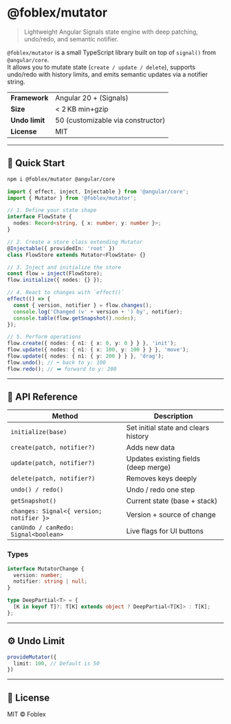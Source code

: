 # @foblex/mutator

> Lightweight Angular Signals state engine with deep patching, undo/redo, and semantic notifier.

`@foblex/mutator` is a small TypeScript library built on top of `signal()` from `@angular/core`.  
It allows you to mutate state (`create / update / delete`), supports undo/redo with history limits, and emits semantic updates via a notifier string.

|                     |                                   |
|---------------------|-----------------------------------|
| **Framework**       | Angular 20 + (Signals)            |
| **Size**            | < 2 KB min+gzip                   |
| **Undo limit**      | 50 (customizable via constructor) |
| **License**         | MIT                               |

---

## 🚀 Quick Start

```bash
npm i @foblex/mutator @angular/core
```

```ts
import { effect, inject, Injectable } from '@angular/core';
import { Mutator } from '@foblex/mutator';

// 1. Define your state shape
interface FlowState {
  nodes: Record<string, { x: number; y: number }>;
}

// 2. Create a store class extending Mutator
@Injectable({ providedIn: 'root' })
class FlowStore extends Mutator<FlowState> {}

// 3. Inject and initialize the store
const flow = inject(FlowStore);
flow.initialize({ nodes: {} });

// 4. React to changes with `effect()`
effect(() => {
  const { version, notifier } = flow.changes();
  console.log('Changed (v' + version + ') by', notifier);
  console.table(flow.getSnapshot().nodes);
});

// 5. Perform operations
flow.create({ nodes: { n1: { x: 0, y: 0 } } }, 'init');
flow.update({ nodes: { n1: { x: 100, y: 100 } } }, 'move');
flow.update({ nodes: { n1: { y: 200 } } }, 'drag');
flow.undo(); // ⬅️ back to y: 100
flow.redo(); // ➡️ forward to y: 200
```

---
## 🔧 API Reference

| Method                                   | Description                                              |
|------------------------------------------|----------------------------------------------------------|
| `initialize(base)`                       | Set initial state and clears history                     |
| `create(patch, notifier?)`               | Adds new data                                            |
| `update(patch, notifier?)`               | Updates existing fields (deep merge)                     |
| `delete(patch, notifier?)`               | Removes keys deeply                                      |
| `undo() / redo()`                        | Undo / redo one step                                     |
| `getSnapshot()`                          | Current state (base + stack)                             |
| `changes: Signal<{ version; notifier }>` | Version + source of change                               |
| `canUndo / canRedo: Signal<boolean>`     | Live flags for UI buttons                                |

### Types

```ts
interface MutatorChange {
  version: number;
  notifier: string | null;
}

type DeepPartial<T> = {
  [K in keyof T]?: T[K] extends object ? DeepPartial<T[K]> : T[K];
};
```

---

## ⚙️ Undo Limit

```ts
provideMutator({
  limit: 100, // Default is 50
})
```

---

## 📄 License

MIT © Foblex
